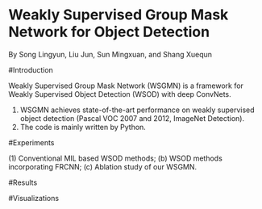 # Weakly Supervised Group Mask Network for Object Detection
By Song Lingyun, Liu Jun, Sun Mingxuan, and Shang Xuequn

#Introduction

Weakly Supervised Group Mask Network (WSGMN) is a framework for Weakly Supervised Object Detection (WSOD) with deep ConvNets.
1. WSGMN achieves state-of-the-art performance on weakly supervised object detection (Pascal VOC 2007 and 2012, ImageNet Detection).
2. The code is mainly written by Python.


#Experiments

(1) Conventional MIL based WSOD methods; (b) WSOD methods incorporating FRCNN; (c) Ablation study of our WSGMN.

#Results

#Visualizations
